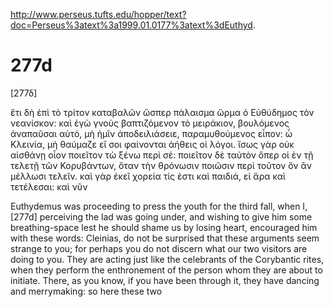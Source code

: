 http://www.perseus.tufts.edu/hopper/text?doc=Perseus%3atext%3a1999.01.0177%3atext%3dEuthyd.
# 277d

[277δ]

ἔτι δὴ ἐπὶ τὸ τρίτον καταβαλῶν ὥσπερ πάλαισμα ὥρμα ὁ Εὐθύδημος τὸν νεανίσκον: καὶ ἐγὼ γνοὺς βαπτιζόμενον τὸ μειράκιον, βουλόμενος ἀναπαῦσαι αὐτό, μὴ ἡμῖν ἀποδειλιάσειε, παραμυθούμενος εἶπον: ὦ Κλεινία, μὴ θαύμαζε εἴ σοι φαίνονται ἀήθεις οἱ λόγοι. ἴσως γὰρ οὐκ αἰσθάνῃ οἷον ποιεῖτον τὼ ξένω περὶ σέ: ποιεῖτον δὲ ταὐτὸν ὅπερ οἱ ἐν τῇ τελετῇ τῶν Κορυβάντων, ὅταν τὴν θρόνωσιν ποιῶσιν περὶ τοῦτον ὃν ἂν μέλλωσι τελεῖν. καὶ γὰρ ἐκεῖ χορεία τίς ἐστι καὶ παιδιά, εἰ ἄρα καὶ τετέλεσαι: καὶ νῦν 

Euthydemus was proceeding to press the youth for the third fall, when I, [277d] perceiving the lad was going under, and wishing to give him some breathing-space lest he should shame us by losing heart, encouraged him with these words: Cleinias, do not be surprised that these arguments seem strange to you; for perhaps you do not discern what our two visitors are doing to you. They are acting just like the celebrants of the Corybantic rites, when they perform the enthronement of the person whom they are about to initiate. There, as you know, if you have been through it, they have dancing and merrymaking: so here these two
